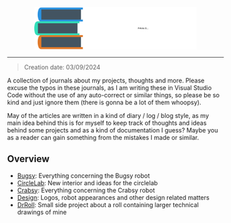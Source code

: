 <p align="center">
  <img src="design/logo/articles_logo_titled.svg" width="75%"/>
</p>

---

> Creation date: 03/09/2024

A collection of journals about my projects, thoughts and more. Please excuse the typos in these journals, as I am writing these in Visual Studio Code without the use of any auto-correct or similar things, so please be so kind and just ignore them (there is gonna be a lot of them whoopsy).

May of the articles are written in a kind of diary / log / blog style, as my main idea behind this is for myself to keep track of thoughts and ideas behind some projects and as a kind of documentation I guess? Maybe you as a reader can gain something from the mistakes I made or similar.

## Overview

- [Bugsy](bugsy/README.md): Everything concerning the Bugsy robot
- [CircleLab](circlelab/README.md): New interior and ideas for the circlelab
- [Crabsy](crabsy/README.md): Everything concerning the Crabsy robot
- [Design](design/README.md): Logos, robot appearances and other design related matters
- [DrRoll](drroll/README.md): Small side project about a roll containing larger technical drawings of mine
